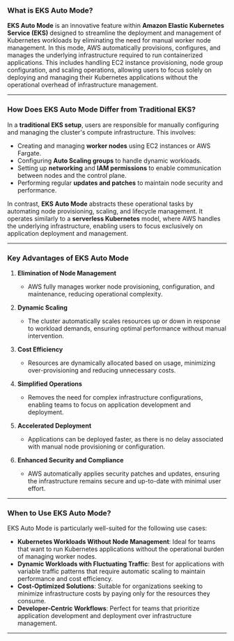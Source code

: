 
### What is EKS Auto Mode?  

**EKS Auto Mode** is an innovative feature within **Amazon Elastic Kubernetes Service (EKS)** designed to streamline the deployment and management of Kubernetes workloads by eliminating the need for manual worker node management. In this mode, AWS automatically provisions, configures, and manages the underlying infrastructure required to run containerized applications. This includes handling EC2 instance provisioning, node group configuration, and scaling operations, allowing users to focus solely on deploying and managing their Kubernetes applications without the operational overhead of infrastructure management.  

---

### How Does EKS Auto Mode Differ from Traditional EKS?  

In a **traditional EKS setup**, users are responsible for manually configuring and managing the cluster's compute infrastructure. This involves:  
- Creating and managing **worker nodes** using EC2 instances or AWS Fargate.  
- Configuring **Auto Scaling groups** to handle dynamic workloads.  
- Setting up **networking** and **IAM permissions** to enable communication between nodes and the control plane.  
- Performing regular **updates and patches** to maintain node security and performance.  

In contrast, **EKS Auto Mode** abstracts these operational tasks by automating node provisioning, scaling, and lifecycle management. It operates similarly to a **serverless Kubernetes** model, where AWS handles the underlying infrastructure, enabling users to focus exclusively on application deployment and management.  

---

### Key Advantages of EKS Auto Mode  

1. **Elimination of Node Management**  
   - AWS fully manages worker node provisioning, configuration, and maintenance, reducing operational complexity.  

2. **Dynamic Scaling**  
   - The cluster automatically scales resources up or down in response to workload demands, ensuring optimal performance without manual intervention.  

3. **Cost Efficiency**  
   - Resources are dynamically allocated based on usage, minimizing over-provisioning and reducing unnecessary costs.  

4. **Simplified Operations**  
   - Removes the need for complex infrastructure configurations, enabling teams to focus on application development and deployment.  

5. **Accelerated Deployment**  
   - Applications can be deployed faster, as there is no delay associated with manual node provisioning or configuration.  

6. **Enhanced Security and Compliance**  
   - AWS automatically applies security patches and updates, ensuring the infrastructure remains secure and up-to-date with minimal user effort.  

---

### When to Use EKS Auto Mode?  

EKS Auto Mode is particularly well-suited for the following use cases:  
- **Kubernetes Workloads Without Node Management**: Ideal for teams that want to run Kubernetes applications without the operational burden of managing worker nodes.  
- **Dynamic Workloads with Fluctuating Traffic**: Best for applications with variable traffic patterns that require automatic scaling to maintain performance and cost efficiency.  
- **Cost-Optimized Solutions**: Suitable for organizations seeking to minimize infrastructure costs by paying only for the resources they consume.  
- **Developer-Centric Workflows**: Perfect for teams that prioritize application development and deployment over infrastructure management.  

---
